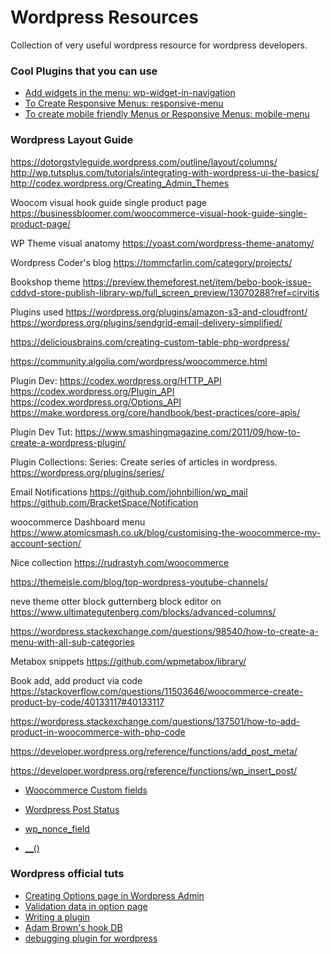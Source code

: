 # Wordpress Resources

Collection of very useful wordpress resource for wordpress developers.

### Cool Plugins that you can use

* [Add widgets in the menu: wp-widget-in-navigation](https://wordpress.org/plugins/wp-widget-in-navigation/)
* [To Create Responsive Menus: responsive-menu](https://wordpress.org/plugins/responsive-menu/)
* [To create mobile friendly Menus or Responsive Menus: mobile-menu](https://wordpress.org/plugins/mobile-menu/)

### Wordpress Layout Guide
https://dotorgstyleguide.wordpress.com/outline/layout/columns/
http://wp.tutsplus.com/tutorials/integrating-with-wordpress-ui-the-basics/
http://codex.wordpress.org/Creating_Admin_Themes

Woocom visual hook guide single product page
https://businessbloomer.com/woocommerce-visual-hook-guide-single-product-page/


WP Theme visual anatomy
https://yoast.com/wordpress-theme-anatomy/

Wordpress Coder's blog
https://tommcfarlin.com/category/projects/

Bookshop theme
https://preview.themeforest.net/item/bebo-book-issue-cddvd-store-publish-library-wp/full_screen_preview/13070288?ref=cirvitis


Plugins used
https://wordpress.org/plugins/amazon-s3-and-cloudfront/
https://wordpress.org/plugins/sendgrid-email-delivery-simplified/


https://deliciousbrains.com/creating-custom-table-php-wordpress/

https://community.algolia.com/wordpress/woocommerce.html


Plugin Dev:
https://codex.wordpress.org/HTTP_API
https://codex.wordpress.org/Plugin_API
https://codex.wordpress.org/Options_API
https://make.wordpress.org/core/handbook/best-practices/core-apis/

Plugin Dev Tut: 
https://www.smashingmagazine.com/2011/09/how-to-create-a-wordpress-plugin/

Plugin Collections:
Series:
Create series of articles in wordpress.
https://wordpress.org/plugins/series/ 

Email Notifications
https://github.com/johnbillion/wp_mail
https://github.com/BracketSpace/Notification


woocommerce Dashboard menu
https://www.atomicsmash.co.uk/blog/customising-the-woocommerce-my-account-section/

Nice collection
https://rudrastyh.com/woocommerce
    
https://themeisle.com/blog/top-wordpress-youtube-channels/

neve theme
otter block
gutternberg
block editor on
https://www.ultimategutenberg.com/blocks/advanced-columns/

https://wordpress.stackexchange.com/questions/98540/how-to-create-a-menu-with-all-sub-categories

Metabox snippets
https://github.com/wpmetabox/library/


Book add, add product via code
https://stackoverflow.com/questions/11503646/woocommerce-create-product-by-code/40133117#40133117

https://wordpress.stackexchange.com/questions/137501/how-to-add-product-in-woocommerce-with-php-code

https://developer.wordpress.org/reference/functions/add_post_meta/

https://developer.wordpress.org/reference/functions/wp_insert_post/

* [Woocommerce Custom fields](https://www.ibenic.com/how-to-add-woocommerce-custom-product-fields/)

* [Wordpress Post Status](https://codex.wordpress.org/Post_Status)
* [wp_nonce_field](https://codex.wordpress.org/Function_Reference/wp_nonce_field)
* [__()](https://developer.wordpress.org/reference/functions/__/)

### Wordpress official tuts

* [Creating Options page in Wordpress Admin](https://codex.wordpress.org/Creating_Options_Pages)
* [Validation data in option page](https://codex.wordpress.org/Data_Validation)
* [Writing a plugin](https://codex.wordpress.org/Writing_a_Plugin)
* [Adam Brown's hook DB](http://adambrown.info/p/wp_hooks)
* [debugging plugin for wordpress](https://wordpress.org/plugins/search/debug/)

